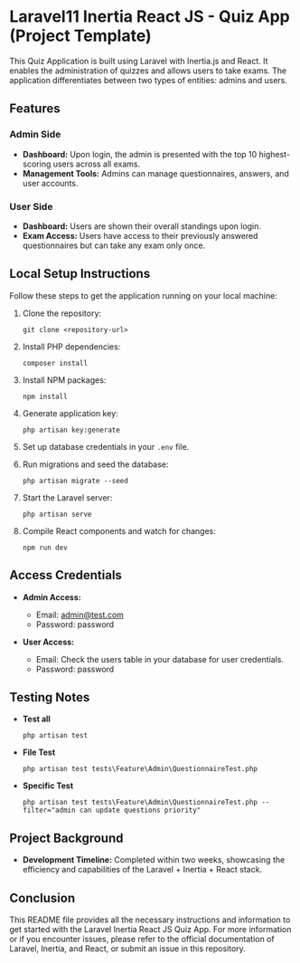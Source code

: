 
# Laravel11 Inertia React JS - Quiz App (Project Template)

This Quiz Application is built using Laravel with Inertia.js and React. It enables the administration of quizzes and allows users to take exams. The application differentiates between two types of entities: admins and users.

## Features

### Admin Side

- **Dashboard:** Upon login, the admin is presented with the top 10 highest-scoring users across all exams.
- **Management Tools:** Admins can manage questionnaires, answers, and user accounts.

### User Side

- **Dashboard:** Users are shown their overall standings upon login.
- **Exam Access:** Users have access to their previously answered questionnaires but can take any exam only once.

## Local Setup Instructions

Follow these steps to get the application running on your local machine:

1. Clone the repository:

   ```
   git clone <repository-url>
   ```

2. Install PHP dependencies:

   ```
   composer install
   ```

3. Install NPM packages:

   ```
   npm install
   ```

4. Generate application key:

   ```
   php artisan key:generate
   ```

5. Set up database credentials in your `.env` file.
6. Run migrations and seed the database:

   ```
   php artisan migrate --seed
   ```

7. Start the Laravel server:

   ```
   php artisan serve
   ```

8. Compile React components and watch for changes:

   ```
   npm run dev
   ```

## Access Credentials

- **Admin Access:**
  - Email: <admin@test.com>
  - Password: password

- **User Access:**
  - Email: Check the users table in your database for user credentials.
  - Password: password

## Testing Notes

- **Test all**

  ```
  php artisan test
  ```

- **File Test**

  ```
  php artisan test tests\Feature\Admin\QuestionnaireTest.php
  ```

- **Specific Test**

  ```
  php artisan test tests\Feature\Admin\QuestionnaireTest.php --filter="admin can update questions priority"
  ```

## Project Background

- **Development Timeline:** Completed within two weeks, showcasing the efficiency and capabilities of the Laravel + Inertia + React stack.

## Conclusion

This README file provides all the necessary instructions and information to get started with the Laravel Inertia React JS Quiz App. For more information or if you encounter issues, please refer to the official documentation of Laravel, Inertia, and React, or submit an issue in this repository.
